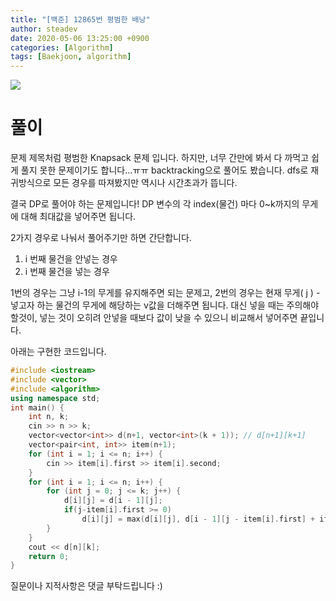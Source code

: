 ```yaml
---
title: "[백준] 12865번 평범한 배낭"
author: steadev
date: 2020-05-06 13:25:00 +0900
categories: [Algorithm]
tags: [Baekjoon, algorithm]
---
```



<img src="https://steadev.github.io/assets/images/bj/bj-12865-1.png" />

# 풀이

문제 제목처럼 평범한 Knapsack 문제 입니다. 
하지만, 너무 간만에 봐서 다 까먹고 쉽게 풀지 못한 문제이기도 합니다...ㅠㅠ
backtracking으로 풀어도 봤습니다. dfs로 재귀방식으로 모든 경우를 따져봤지만 역시나 시간초과가 뜹니다.
 
결국 DP로 풀어야 하는 문제입니다!
DP 변수의 각 index(물건) 마다 0~k까지의 무게에 대해 최대값을 넣어주면 됩니다.
 
2가지 경우로 나눠서 풀어주기만 하면 간단합니다.
1) i 번째 물건을 안넣는 경우
2) i 번째 물건을 넣는 경우
 
1번의 경우는 그냥 i-1의 무게를 유지해주면 되는 문제고,
2번의 경우는 현재 무게( j ) - 넣고자 하는 물건의 무게에 해당하는 v값을 더해주면 됩니다.
대신 넣을 때는 주의해야 할것이, 넣는 것이 오히려 안넣을 때보다 값이 낮을 수 있으니 비교해서 넣어주면 끝입니다.
 
아래는 구현한 코드입니다.

```c++
#include <iostream>
#include <vector>
#include <algorithm>
using namespace std;
int main() {
    int n, k;
    cin >> n >> k;
    vector<vector<int>> d(n+1, vector<int>(k + 1)); // d[n+1][k+1]
    vector<pair<int, int>> item(n+1);
    for (int i = 1; i <= n; i++) {
        cin >> item[i].first >> item[i].second;
    }
    for (int i = 1; i <= n; i++) {
        for (int j = 0; j <= k; j++) {
            d[i][j] = d[i - 1][j];
            if(j-item[i].first >= 0)
                d[i][j] = max(d[i][j], d[i - 1][j - item[i].first] + item[i].second);
        }
    }
    cout << d[n][k];
    return 0;
}
```
 
질문이나 지적사항은 댓글 부탁드립니다 :)